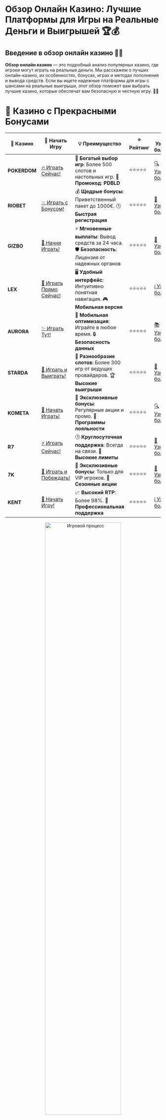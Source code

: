 # **Обзор Онлайн Казино: Лучшие Платформы для Игры на Реальные Деньги и Выигрышей 🏆💰**

## Введение в **обзор онлайн казино** 🎰💸

**Обзор онлайн казино** — это подробный анализ популярных казино, где игроки могут играть на реальные деньги. Мы расскажем о лучших онлайн-казино, их особенностях, бонусах, играх и методах пополнения и вывода средств. Если вы ищете надежные платформы для игры с шансами на реальные выигрыши, этот обзор поможет вам выбрать лучшие казино, которые обеспечат вам безопасную и честную игру. 🚀💎

# 🌟 Казино с Прекрасными Бонусами

| 🎲 **Казино** | 🔗 **Начать Игру** | 💡 **Преимущество** | ⭐ **Рейтинг** | 🔗 **Узнать больше** | 🆕 **Новая информация** |
|--------------|---------------------|---------------------|----------------|----------------------|-------------------------|
| **POKERDOM**  | [🔥 Играть Сейчас!](https://brandplay.link/4k77v2yx) | 🎉 **Богатый выбор игр**: Более 500 слотов и настольных игр. 🎁 **Промокод**: **PDBLD** | ⭐⭐⭐⭐⭐ | [🔍 Узнать больше](https://brandplay.link/4k77v2yx) | 🏆 **Победители турниров** получают эксклюзивные подарки! |
| **RIOBET**    | [💥 Играть с Бонусом!](https://brandplay.link/7xBLTPyj) | 💰 **Щедрые бонусы**: Приветственный пакет до 1000€. 🕒 **Быстрая регистрация** | ⭐⭐⭐⭐⭐ | [📖 Узнать больше](https://brandplay.link/7xBLTPyj) | 💬 **Поддержка 24/7** для комфортной игры в любое время! |
| **GIZBO**     | [🚀 Начни Играть!](https://brandplay.link/bprXw4YV) | ⚡ **Мгновенные выплаты**: Вывод средств за 24 часа. 🛡️ **Безопасность**: Лицензия от надежных органов | ⭐⭐⭐⭐⭐ | [📝 Узнать больше](https://brandplay.link/bprXw4YV) | 🔒 **SSL-шифрование** для максимальной безопасности данных игроков. |
| **LEX**       | [💎 Играть Прямо Сейчас!](https://brandplay.link/zW4hdDFV) | 🖥️ **Удобный интерфейс**: Интуитивно понятная навигация. 🎮 **Мобильная версия** | ⭐⭐⭐⭐⭐ | [ℹ️ Узнать больше](https://brandplay.link/zW4hdDFV) | 📱 **Поддержка всех мобильных устройств** для удобства игры в любом месте. |
| **AURORA**    | [✨ Играть Тут!](https://10trafic-stat2.com/click/668546556bcc6313411604bd/6766/13032/subaccount) | 📱 **Мобильная оптимизация**: Играйте в любое время. 🔒 **Безопасность данных** | ⭐⭐⭐⭐⭐ | [📚 Узнать больше](https://10trafic-stat2.com/click/668546556bcc6313411604bd/6766/13032/subaccount) | 🌍 **Международная лицензия** на деятельность в разных странах. |
| **STARDА**    | [🎉 Играть и Выиграть!](https://brandplay.link/fB7xwRFL) | 🎰 **Разнообразие слотов**: Более 300 игр от ведущих провайдеров. 🏆 **Высокие выигрыши** | ⭐⭐⭐⭐⭐ | [🔎 Узнать больше](https://brandplay.link/fB7xwRFL) | 🎉 **Ежемесячные турниры** с крупными призами! |
| **KOMETA**    | [🎁 Начать Играть!](https://brandplay.link/8ZymQJV8) | 🎁 **Эксклюзивные бонусы**: Регулярные акции и промо. 🔄 **Программы лояльности** | ⭐⭐⭐⭐⭐ | [🔍 Узнать больше](https://brandplay.link/8ZymQJV8) | 🌟 **Персонализированные предложения** для долгосрочных игроков. |
| **R7**        | [⚡ Играть Сейчас!](https://brandplay.link/bMd3Yjsw) | 🕒 **Круглосуточная поддержка**: Всегда на связи. 💸 **Высокие лимиты** | ⭐⭐⭐⭐⭐ | [📖 Узнать больше](https://brandplay.link/bMd3Yjsw) | 🎯 **Рейтинг игроков** для лучших участников. |
| **7K**        | [🎯 Играть и Побеждать!](https://brandplay.link/BvQyFShp) | 🌟 **Эксклюзивные бонусы**: Только для VIP игроков. 🎉 **Сезонные акции** | ⭐⭐⭐⭐⭐ | [📝 Узнать больше](https://brandplay.link/BvQyFShp) | 🥇 **Особые привилегии** для постоянных игроков. |
| **KENT**      | [🔑 Начать Игру!](https://brandplay.link/Fv2WP3js) | 📈 **Высокий RTP**: Более 98%. 💼 **Профессиональная поддержка** | ⭐⭐⭐⭐⭐ | [ℹ️ Узнать больше](https://brandplay.link/Fv2WP3js) | 💬 **Поддержка на нескольких языках** для удобства игроков. |

<div align="center"> <img src="https://i.pinimg.com/originals/1d/b3/25/1db325483acbe642c6d4e6fdd73a4988.gif" alt="Игровой процесс" width="70%"> </div>
---

# 🚀 Быстрые Выигрыши и Поддержка

| 🎲 **Казино** | 🔗 **Начать Игру** | 💡 **Преимущество** | ⭐ **Рейтинг** | 🔗 **Узнать больше** | 🆕 **Новая информация** |
|--------------|---------------------|---------------------|----------------|----------------------|-------------------------|
| **GAMA**      | [🎯 Играть Прямо Сейчас!](https://brandplay.link/j6NMKsDz) | 🔍 **Интуитивный интерфейс**: Легкость использования. 🏅 **Престижные турниры** | ⭐⭐⭐⭐☆ | [🔎 Узнать больше](https://brandplay.link/j6NMKsDz) | 🏆 **Турниры с большими призами** каждый месяц. |
| **ONION**     | [💥 Играть и Выигрывать!](https://brandplay.link/zBGRVpQ9) | 🤑 **Низкие ставки**: Идеально для начинающих. 🔄 **Быстрые выводы** | ⭐⭐⭐⭐☆ | [🔍 Узнать больше](https://brandplay.link/zBGRVpQ9) | 🎮 **Казино для новичков** с простыми правилами. |
| **ЧЕМПИОН**   | [🏅 Играть в Турнире!](https://temon-gter.cfd/go/lRq?p80412p304504pcc44t17455) | 🏅 **Лояльная программа**: Награды за активность. 🎁 **Ежемесячные бонусы** | ⭐⭐⭐⭐☆ | [📖 Узнать больше](https://temon-gter.cfd/go/lRq?p80412p304504pcc44t17455) | 🥇 **Турниры и лояльность** — каждый шаг вознаграждается. |
| **VAVADA**    | [🚀 Играть Без Ожидания!](https://vavadapartner.pro/?promo=ea5c9275-6854-4505-94fc-95ab18221945-linkb2) | 🚀 **Быстрая регистрация**: Начните играть мгновенно. 🔐 **Безопасные транзакции** | ⭐⭐⭐⭐☆ | [📝 Узнать больше](https://vavadapartner.pro/?promo=ea5c9275-6854-4505-94fc-95ab18221945-linkb2) | 🏆 **Программа для новых игроков** с бонусами за регистрацию. |
| **FRIENDS**   | [🎉 Играть и Развлекаться!](https://gofriends.mba/linkb2) | 🤝 **Социальные игры**: Играйте с друзьями. 🌐 **Мультиплатформенность** | ⭐⭐⭐⭐☆ | [ℹ️ Узнать больше](https://gofriends.mba/linkb2) | 🎮 **Играйте с друзьями** и зарабатывайте бонусы за совместные действия. |
| **1WIN**      | [⚡ Играть и Выигрывать!](https://brandplay.link/smXVpBbG) | 🏆 **Спортивные ставки**: Широкий выбор видов спорта. 💵 **Высокие коэффициенты** | ⭐⭐⭐⭐☆ | [📚 Узнать больше](https://brandplay.link/smXVpBbG) | ⚽ **Бонусы на спортивные ставки** для активных игроков. |
| **DRIP**      | [💥 Играть Сразу!](https://drp-ircp01.com/c07e6a3db) | 🌐 **Инновационные игры**: Новейшие игровые технологии. 🛡️ **Высокая безопасность** | ⭐⭐⭐⭐☆ | [🔎 Узнать больше](https://drp-ircp01.com/c07e6a3db) | 🔧 **Инновационные функции** для удобства игры. |
| **JOYCASINO** | [🎰 Играть И Побеждать!](https://rpc30.call2me.pro/?/ru/registration?apkpop=0&partner=p24970p3291217pc98f) | 🎁 **Приятные бонусы**: Ежедневные акции и подарки. 🕹️ **Разнообразие игр** | ⭐⭐⭐⭐☆ | [🔍 Узнать больше](https://rpc30.call2me.pro/?/ru/registration?apkpop=0&partner=p24970p3291217pc98f) | 🎉 **Щедрые фриспины** для новых игроков. |
| **PLAYFORTUNA** | [🔥 Играть С Бонусом!](https://fortunapromo.net/alt/playfortuna/registration?0dc4a9362a71feb7e3f165fb8e766f70) | 🎉 **Регулярные акции**: Бонусы, фриспины и многое другое. 🏅 **Турниры** | ⭐⭐⭐⭐☆ | [📚 Узнать больше](https://fortunapromo.net/alt/playfortuna/registration?0dc4a9362a71feb7e3f165fb8e766f70) | 🎯 **Выгодные предложения** на популярные игры. |
| **SYKAA**     | [💸 Играть Сейчас!](https://s-two-way.com/?source=linkb2&pid=30697) | 💸 **Доступные ставки**: Идеально для новичков. 🎁 **Щедрые бонусы** | ⭐⭐⭐⭐☆ | [🔍 Узнать больше](https://s-two-way.com/?source=linkb2&pid=30697) | 💥 **Акции с большими бонусами** для новичков и опытных игроков. |

<div align="center"> <img src="https://schaeffers-cdn.s3.amazonaws.com/images/default-source/schaeffers-cdn-images/default-images/sectors/bigstock-casino-gambling-concept-with-f-369012793.jpg?sfvrsn=493ad806_4" alt="Игровой процесс" width="70%"> </div>
---

# 💸 Казино с Привлекательными Программами Лояльности

| 🎲 **Казино** | 🔗 **Начать Игру** | 💡 **Преимущество** | ⭐ **Рейтинг** | 🔗 **Узнать больше** | 🆕 **Новая информация** |
|--------------|---------------------|---------------------|----------------|----------------------|-------------------------|
| **KOMETA**    | [🎯 Начни Играть!](https://brandplay.link/8ZymQJV8) | 🎁 **Эксклюзивные бонусы**: Регулярные акции и промо. 🔄 **Программы лояльности** | ⭐⭐⭐⭐⭐ | [🔍 Узнать больше](https://brandplay.link/8ZymQJV8) | 🌟 **Персонализированные предложения** для долгосрочных игроков. |
| **1Xslots**   | [🏅 Играть Прямо Сейчас!](https://brandplay.link/hSB1khtr) | 🎉 **Множество акций**: Еженедельные бонусы и турниры. 🛡️ **Безопасность** | ⭐⭐⭐⭐⭐ | [📚 Узнать больше](https://brandplay.link/hSB1khtr) | 🏅 **Награды за активность**: участники программы лояльности получают специальные привилегии. |
| **R7**        | [🚀 Играть Сейчас!](https://brandplay.link/bMd3Yjsw) | 🕒 **Круглосуточная поддержка**: Всегда на связи. 💸 **Высокие лимиты** | ⭐⭐⭐⭐⭐ | [📖 Узнать больше](https://brandplay.link/bMd3Yjsw) | 💬 **VIP-поддержка** для постоянных игроков с приоритетом. |

<div align="center"> <img src="https://i.pinimg.com/originals/1d/b3/25/1db325483acbe642c6d4e6fdd73a4988.gif" alt="Игровой процесс" width="70%"> </div>
---

---

## Что такое **обзор онлайн казино**? 🧐💡

**Обзор онлайн казино** — это подробная информация о различных казино-платформах, которая включает в себя отзывы игроков, бонусные предложения, доступные игры, способы пополнения счета и вывода средств, а также другие важные аспекты, которые помогут вам выбрать лучший сайт для игры на реальные деньги. 🎰💵

### Основные характеристики **обзор онлайн казино** 📝✅

1. **Лицензия и безопасность**: Онлайн-казино должны быть лицензированными, чтобы гарантировать безопасность данных и средств игроков.
2. **Выбор игр**: Топовые казино предлагают разнообразие игр, включая слоты, рулетку, покер, блэкджек и другие азартные игры.
3. **Бонусы и акции**: Казины предлагают приветственные бонусы, фриспины, бонусы за депозит и другие привилегии для своих игроков.
4. **Методы пополнения и вывода средств**: Удобные и безопасные способы пополнения счета и вывода средств — ключевое условие для выбора казино.

---

## Преимущества **обзор онлайн казино** 🏅🎰

### 1. **Широкий выбор игр** 🎮🌟

**Обзор онлайн казино** помогает выбрать платформу с большим разнообразием игр от известных провайдеров, таких как **NetEnt**, **Microgaming**, **Play’n GO** и других. Это гарантирует качество и честность игрового процесса.

### 2. **Щедрые бонусы и акции** 🎁✨

Онлайн-казино часто предлагают бонусы за регистрацию, фриспины и бонусы на депозит. Это увеличивает шансы на выигрыш и позволяет игрокам получить больше возможностей для игры.

### 3. **Простота использования и удобство** 🧐💡

Онлайн-казино должны быть простыми в использовании и с удобным интерфейсом. Это позволит новичкам и опытным игрокам легко навигировать по платформе и быстро начать игру.

### 4. **Безопасность и защита данных** 🔒💡

Важно выбрать казино с хорошей репутацией и безопасными методами оплаты. Казино из обзора должны обеспечивать защиту данных игроков и иметь лицензии от авторитетных регуляторов.

---

## Как выбрать лучшее **онлайн казино**? 🏆🎯

### 1. **Проверка лицензии и репутации** 🏢🌐

Перед тем как выбрать онлайн-казино, убедитесь, что оно имеет действующую лицензию от надежного регулятора, например, **Curacao eGaming**, **Malta Gaming Authority** или **UK Gambling Commission**. Лицензированные казино гарантируют честность игры и безопасность ваших средств.

### 2. **Репутация и отзывы игроков** 📝⭐

Проверьте отзывы других игроков о казино. Положительная репутация и высокие оценки говорят о том, что казино предоставляет качественные и честные услуги для игры на реальные деньги.

### 3. **Условия бонусов и акций** 🎁📜

Изучите условия бонусов и акций. Топовые онлайн-казино предлагают выгодные условия, которые помогут вам извлечь максимальную выгоду из бонусов и фриспинов.

### 4. **Методы пополнения и вывода средств** 💳💸

Обратите внимание на методы пополнения и вывода средств в казино. Убедитесь, что платформа предлагает удобные и безопасные способы оплаты, такие как банковские карты, электронные кошельки и криптовалюты.

---

## Где найти лучшие **онлайн казино**? 🌐💰

### 1. **Pokerdom** 🏆🎰

- **Лицензия**: Curacao eGaming
- **Особенности**: Приветственные бонусы, турниры, разнообразие слотов и настольных игр.
- **Методы пополнения и вывода**: Банковские карты, электронные кошельки, криптовалюты.

#### Преимущества:
- Легкий доступ к популярным играм и бонусам.
- Регулярные акции и турниры.
- Быстрые и безопасные выплаты.

---

### 2. **Riobet** 🎲💎

- **Лицензия**: Malta Gaming Authority
- **Особенности**: Множество слотов и настольных игр, бонусы на депозит.
- **Методы пополнения и вывода**: Visa, MasterCard, Skrill, Neteller.

#### Преимущества:
- Привлекательные бонусы для новых игроков.
- Высокие RTP на популярных слотах.
- Простота навигации и быстрота выплат.

---

### 3. **Gizbo** 💸🎉

- **Лицензия**: UK Gambling Commission
- **Особенности**: Бонусы для новых игроков, живое казино.
- **Методы пополнения и вывода**: Банковские карты, электронные кошельки.

#### Преимущества:
- Простой интерфейс и удобная навигация.
- Множество слотов с высокими шансами на выигрыш.
- Быстрые выплаты и бонусы для новичков.

---

### 4. **LEX** 🌟🎰

- **Лицензия**: Curacao eGaming
- **Особенности**: Программы лояльности, щедрые бонусы для новых игроков.
- **Методы пополнения и вывода**: Visa, MasterCard, Skrill.

#### Преимущества:
- Удобный интерфейс и быстрые выплаты.
- Программы лояльности для постоянных игроков.
- Высокие RTP на популярных играх.

---

### 5. **Aurora** 🏅💎

- **Лицензия**: Malta Gaming Authority
- **Особенности**: Множество бонусов на депозит и бесплатные спины.
- **Методы пополнения и вывода**: PayPal, Visa, MasterCard.

#### Преимущества:
- Простой и интуитивно понятный интерфейс.
- Регулярные акции и турниры.
- Высокие RTP на слоты и настольные игры.

---

### 6. **Starda** ✨🎰

- **Лицензия**: Curacao eGaming
- **Особенности**: Бонусы для новых игроков, поддержка криптовалют.
- **Методы пополнения и вывода**: Электронные кошельки, криптовалюты.

#### Преимущества:
- Множество бонусов для новичков и постоянных игроков.
- Быстрая обработка выплат.
- Множество игровых автоматов и настольных игр.

---

### 7. **Kometa** 🚀🎮

- **Лицензия**: Malta Gaming Authority
- **Особенности**: Привлекательные бонусы и фриспины для новых игроков.
- **Методы пополнения и вывода**: Visa, MasterCard, Skrill.

#### Преимущества:
- Простой интерфейс и быстрые выплаты.
- Множество бесплатных игр и бонусов.
- Прекрасное качество мобильной версии казино.

---

## Заключение: **Обзор онлайн казино** — выбирайте лучшие платформы и начинайте выигрывать! 🎉💰

**Обзор онлайн казино** поможет вам выбрать надежные и выгодные платформы для игры. Выбирайте казино с хорошими бонусами, играйте на реальные деньги и наслаждайтесь азартом! Пусть удача будет на вашей стороне! 🍀🎰

---

## Часто задаваемые вопросы (FAQ) ❓📚

### 1. Что такое **обзор онлайн казино**? 🎰💸

**Обзор онлайн казино** — это подробное описание различных казино-платформ, которое помогает игрокам выбрать лучшие казино для игры на реальные деньги.

### 2. Как выбрать лучшее **онлайн казино**? 🏆🎮

Для выбора важны лицензия казино, репутация, выбор игр, бонусные предложения и удобство пополнения счета и вывода средств.

### 3. Какие бонусы предлагаются в **онлайн казино**? 🎁🎉

**Онлайн казино** предлагают бонусы за регистрацию, фриспины, бонусы на депозит и другие привилегии для игроков.

### 4. Где найти лучшие **онлайн казино**? 🌐💸

Вы можете найти лучшие **онлайн казино** на специализированных сайтах, которые предлагают рейтинг лучших платформ для игры на реальные деньги.
